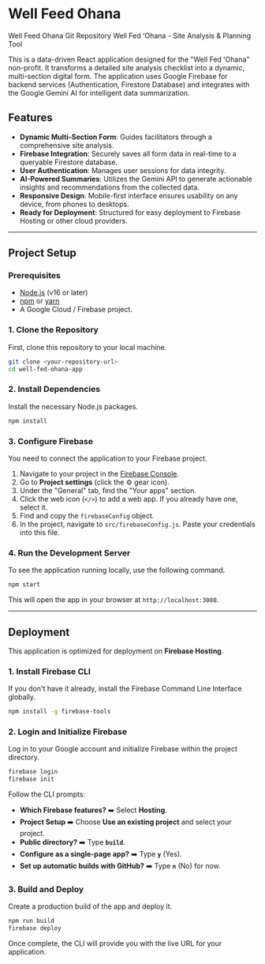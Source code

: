 # Well Feed Ohana
Well Feed Ohana Git Repository Well Fed ʻOhana - Site Analysis & Planning Tool

This is a data-driven React application designed for the "Well Fed ʻOhana" non-profit. It transforms a detailed site analysis checklist into a dynamic, multi-section digital form. The application uses Google Firebase for backend services (Authentication, Firestore Database) and integrates with the Google Gemini AI for intelligent data summarization.

## Features

- **Dynamic Multi-Section Form**: Guides facilitators through a comprehensive site analysis.
- **Firebase Integration**: Securely saves all form data in real-time to a queryable Firestore database.
- **User Authentication**: Manages user sessions for data integrity.
- **AI-Powered Summaries**: Utilizes the Gemini API to generate actionable insights and recommendations from the collected data.
- **Responsive Design**: Mobile-first interface ensures usability on any device, from phones to desktops.
- **Ready for Deployment**: Structured for easy deployment to Firebase Hosting or other cloud providers.

---

## Project Setup

### Prerequisites

- [Node.js](https://nodejs.org/) (v16 or later)
- [npm](https://www.npmjs.com/) or [yarn](https://yarnpkg.com/)
- A Google Cloud / Firebase project.

### 1. Clone the Repository

First, clone this repository to your local machine.

```bash
git clone <your-repository-url>
cd well-fed-ohana-app
```

### 2. Install Dependencies

Install the necessary Node.js packages.

```bash
npm install
```

### 3. Configure Firebase

You need to connect the application to your Firebase project.

1.  Navigate to your project in the [Firebase Console](https://console.firebase.google.com/).
2.  Go to **Project settings** (click the ⚙️ gear icon).
3.  Under the "General" tab, find the "Your apps" section.
4.  Click the web icon (`</>`) to add a web app. If you already have one, select it.
5.  Find and copy the `firebaseConfig` object.
6.  In the project, navigate to `src/firebaseConfig.js`. Paste your credentials into this file.

### 4. Run the Development Server

To see the application running locally, use the following command.

```bash
npm start
```

This will open the app in your browser at `http://localhost:3000`.

---

## Deployment

This application is optimized for deployment on **Firebase Hosting**.

### 1. Install Firebase CLI

If you don't have it already, install the Firebase Command Line Interface globally.

```bash
npm install -g firebase-tools
```

### 2. Login and Initialize Firebase

Log in to your Google account and initialize Firebase within the project directory.

```bash
firebase login
firebase init
```

Follow the CLI prompts:
- **Which Firebase features?** ➡️ Select **Hosting**.
- **Project Setup** ➡️ Choose **Use an existing project** and select your project.
- **Public directory?** ➡️ Type **`build`**.
- **Configure as a single-page app?** ➡️ Type **`y`** (Yes).
- **Set up automatic builds with GitHub?** ➡️ Type **`n`** (No) for now.

### 3. Build and Deploy

Create a production build of the app and deploy it.

```bash
npm run build
firebase deploy
```

Once complete, the CLI will provide you with the live URL for your application.

